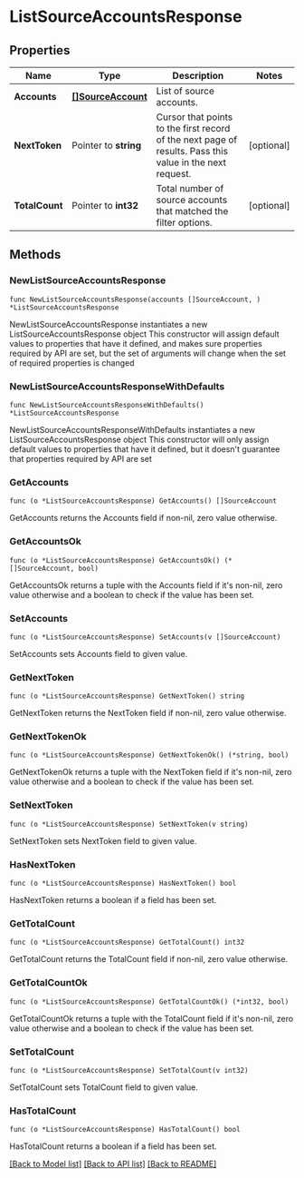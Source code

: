 # ListSourceAccountsResponse

## Properties

Name | Type | Description | Notes
------------ | ------------- | ------------- | -------------
**Accounts** | [**[]SourceAccount**](SourceAccount.md) | List of source accounts. | 
**NextToken** | Pointer to **string** | Cursor that points to the first record of the next page of results. Pass this value in the next request.  | [optional] 
**TotalCount** | Pointer to **int32** | Total number of source accounts that matched the filter options. | [optional] 

## Methods

### NewListSourceAccountsResponse

`func NewListSourceAccountsResponse(accounts []SourceAccount, ) *ListSourceAccountsResponse`

NewListSourceAccountsResponse instantiates a new ListSourceAccountsResponse object
This constructor will assign default values to properties that have it defined,
and makes sure properties required by API are set, but the set of arguments
will change when the set of required properties is changed

### NewListSourceAccountsResponseWithDefaults

`func NewListSourceAccountsResponseWithDefaults() *ListSourceAccountsResponse`

NewListSourceAccountsResponseWithDefaults instantiates a new ListSourceAccountsResponse object
This constructor will only assign default values to properties that have it defined,
but it doesn't guarantee that properties required by API are set

### GetAccounts

`func (o *ListSourceAccountsResponse) GetAccounts() []SourceAccount`

GetAccounts returns the Accounts field if non-nil, zero value otherwise.

### GetAccountsOk

`func (o *ListSourceAccountsResponse) GetAccountsOk() (*[]SourceAccount, bool)`

GetAccountsOk returns a tuple with the Accounts field if it's non-nil, zero value otherwise
and a boolean to check if the value has been set.

### SetAccounts

`func (o *ListSourceAccountsResponse) SetAccounts(v []SourceAccount)`

SetAccounts sets Accounts field to given value.


### GetNextToken

`func (o *ListSourceAccountsResponse) GetNextToken() string`

GetNextToken returns the NextToken field if non-nil, zero value otherwise.

### GetNextTokenOk

`func (o *ListSourceAccountsResponse) GetNextTokenOk() (*string, bool)`

GetNextTokenOk returns a tuple with the NextToken field if it's non-nil, zero value otherwise
and a boolean to check if the value has been set.

### SetNextToken

`func (o *ListSourceAccountsResponse) SetNextToken(v string)`

SetNextToken sets NextToken field to given value.

### HasNextToken

`func (o *ListSourceAccountsResponse) HasNextToken() bool`

HasNextToken returns a boolean if a field has been set.

### GetTotalCount

`func (o *ListSourceAccountsResponse) GetTotalCount() int32`

GetTotalCount returns the TotalCount field if non-nil, zero value otherwise.

### GetTotalCountOk

`func (o *ListSourceAccountsResponse) GetTotalCountOk() (*int32, bool)`

GetTotalCountOk returns a tuple with the TotalCount field if it's non-nil, zero value otherwise
and a boolean to check if the value has been set.

### SetTotalCount

`func (o *ListSourceAccountsResponse) SetTotalCount(v int32)`

SetTotalCount sets TotalCount field to given value.

### HasTotalCount

`func (o *ListSourceAccountsResponse) HasTotalCount() bool`

HasTotalCount returns a boolean if a field has been set.


[[Back to Model list]](../README.md#documentation-for-models) [[Back to API list]](../README.md#documentation-for-api-endpoints) [[Back to README]](../README.md)



